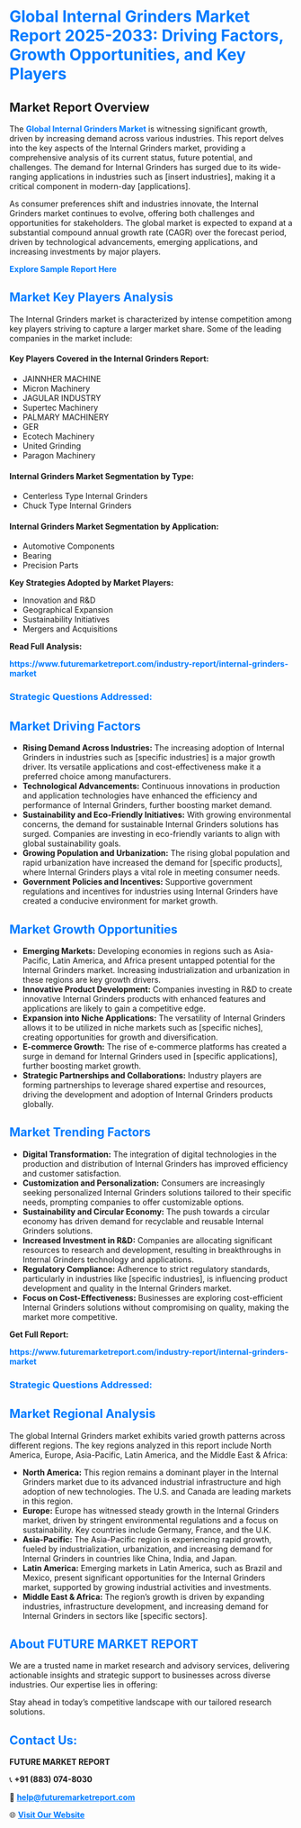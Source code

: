 <h1 style="color: #007BFF;">Global Internal Grinders Market Report 2025-2033: Driving Factors, Growth Opportunities, and Key Players</h1>

<section id="overview">
<h2>Market Report Overview</h2>
<p>The <a href="https://www.futuremarketreport.com/industry-report/internal-grinders-market" style="color: #007BFF; text-decoration: none;"><strong>Global Internal Grinders Market</strong></a> is witnessing significant growth, driven by increasing demand across various industries. This report delves into the key aspects of the Internal Grinders market, providing a comprehensive analysis of its current status, future potential, and challenges. The demand for Internal Grinders has surged due to its wide-ranging applications in industries such as [insert industries], making it a critical component in modern-day [applications].</p>
<p>As consumer preferences shift and industries innovate, the Internal Grinders market continues to evolve, offering both challenges and opportunities for stakeholders. The global market is expected to expand at a substantial compound annual growth rate (CAGR) over the forecast period, driven by technological advancements, emerging applications, and increasing investments by major players.</p>
</section>

<section id="overview">
<p><a href="https://www.futuremarketreport.com/request-sample/reportId=88188" style="color: #007BFF; text-decoration: none;"><strong>Explore Sample Report Here</strong></a></p>
</section>

<section id="key-players">
<h2 style="color: #007BFF;">Market Key Players Analysis</h2>
<p>The Internal Grinders market is characterized by intense competition among key players striving to capture a larger market share. Some of the leading companies in the market include:</p>
<h4>Key Players Covered in the Internal Grinders Report:</h4>
<ul><li>JAINNHER MACHINE</li><li>Micron Machinery</li><li>JAGULAR INDUSTRY</li><li>Supertec Machinery</li><li>PALMARY MACHINERY</li><li>GER</li><li>Ecotech Machinery</li><li>United Grinding</li><li>Paragon Machinery</li></ul>
<h4>Internal Grinders Market Segmentation by Type:</h4>
<ul><li>Centerless Type Internal Grinders</li><li>Chuck Type Internal Grinders</li></ul>

<h4>Internal Grinders Market Segmentation by Application:</h4>
<ul><li>Automotive Components</li><li>Bearing</li><li>Precision Parts</li></ul>
<p><strong>Key Strategies Adopted by Market Players:</strong></p>
<ul>
<li>Innovation and R&D</li>
<li>Geographical Expansion</li>
<li>Sustainability Initiatives</li>
<li>Mergers and Acquisitions</li>
</ul>
</section>

<section>
<p><strong>Read Full Analysis: </strong></p><a href="https://www.futuremarketreport.com/industry-report/internal-grinders-market" style="color: #007BFF; text-decoration: none;"><strong>https://www.futuremarketreport.com/industry-report/internal-grinders-market</strong></a>
<h3 style="color: #007BFF;">Strategic Questions Addressed:</h3>
</section>

<section id="driving-factors">
<h2 style="color: #007BFF;">Market Driving Factors</h2>
<ul>
<li><strong>Rising Demand Across Industries:</strong> The increasing adoption of Internal Grinders in industries such as [specific industries] is a major growth driver. Its versatile applications and cost-effectiveness make it a preferred choice among manufacturers.</li>
<li><strong>Technological Advancements:</strong> Continuous innovations in production and application technologies have enhanced the efficiency and performance of Internal Grinders, further boosting market demand.</li>
<li><strong>Sustainability and Eco-Friendly Initiatives:</strong> With growing environmental concerns, the demand for sustainable Internal Grinders solutions has surged. Companies are investing in eco-friendly variants to align with global sustainability goals.</li>
<li><strong>Growing Population and Urbanization:</strong> The rising global population and rapid urbanization have increased the demand for [specific products], where Internal Grinders plays a vital role in meeting consumer needs.</li>
<li><strong>Government Policies and Incentives:</strong> Supportive government regulations and incentives for industries using Internal Grinders have created a conducive environment for market growth.</li>
</ul>
</section>

<section id="growth-opportunities">
<h2 style="color: #007BFF;">Market Growth Opportunities</h2>
<ul>
<li><strong>Emerging Markets:</strong> Developing economies in regions such as Asia-Pacific, Latin America, and Africa present untapped potential for the Internal Grinders market. Increasing industrialization and urbanization in these regions are key growth drivers.</li>
<li><strong>Innovative Product Development:</strong> Companies investing in R&D to create innovative Internal Grinders products with enhanced features and applications are likely to gain a competitive edge.</li>
<li><strong>Expansion into Niche Applications:</strong> The versatility of Internal Grinders allows it to be utilized in niche markets such as [specific niches], creating opportunities for growth and diversification.</li>
<li><strong>E-commerce Growth:</strong> The rise of e-commerce platforms has created a surge in demand for Internal Grinders used in [specific applications], further boosting market growth.</li>
<li><strong>Strategic Partnerships and Collaborations:</strong> Industry players are forming partnerships to leverage shared expertise and resources, driving the development and adoption of Internal Grinders products globally.</li>
</ul>
</section>

<section id="trending-factors">
<h2 style="color: #007BFF;">Market Trending Factors</h2>
<ul>
<li><strong>Digital Transformation:</strong> The integration of digital technologies in the production and distribution of Internal Grinders has improved efficiency and customer satisfaction.</li>
<li><strong>Customization and Personalization:</strong> Consumers are increasingly seeking personalized Internal Grinders solutions tailored to their specific needs, prompting companies to offer customizable options.</li>
<li><strong>Sustainability and Circular Economy:</strong> The push towards a circular economy has driven demand for recyclable and reusable Internal Grinders solutions.</li>
<li><strong>Increased Investment in R&D:</strong> Companies are allocating significant resources to research and development, resulting in breakthroughs in Internal Grinders technology and applications.</li>
<li><strong>Regulatory Compliance:</strong> Adherence to strict regulatory standards, particularly in industries like [specific industries], is influencing product development and quality in the Internal Grinders market.</li>
<li><strong>Focus on Cost-Effectiveness:</strong> Businesses are exploring cost-efficient Internal Grinders solutions without compromising on quality, making the market more competitive.</li>
</ul>
</section>

<section>
<p><strong>Get Full Report: </strong></p><a href="https://www.futuremarketreport.com/industry-report/internal-grinders-market" style="color: #007BFF; text-decoration: none;"><strong>https://www.futuremarketreport.com/industry-report/internal-grinders-market</strong></a>
<h3 style="color: #007BFF;">Strategic Questions Addressed:</h3>
</section>


<section id="regional-analysis">
<h2 style="color: #007BFF;">Market Regional Analysis</h2>
<p>The global Internal Grinders market exhibits varied growth patterns across different regions. The key regions analyzed in this report include North America, Europe, Asia-Pacific, Latin America, and the Middle East & Africa:</p>
<ul>
<li><strong>North America:</strong> This region remains a dominant player in the Internal Grinders market due to its advanced industrial infrastructure and high adoption of new technologies. The U.S. and Canada are leading markets in this region.</li>
<li><strong>Europe:</strong> Europe has witnessed steady growth in the Internal Grinders market, driven by stringent environmental regulations and a focus on sustainability. Key countries include Germany, France, and the U.K.</li>
<li><strong>Asia-Pacific:</strong> The Asia-Pacific region is experiencing rapid growth, fueled by industrialization, urbanization, and increasing demand for Internal Grinders in countries like China, India, and Japan.</li>
<li><strong>Latin America:</strong> Emerging markets in Latin America, such as Brazil and Mexico, present significant opportunities for the Internal Grinders market, supported by growing industrial activities and investments.</li>
<li><strong>Middle East & Africa:</strong> The region’s growth is driven by expanding industries, infrastructure development, and increasing demand for Internal Grinders in sectors like [specific sectors].</li>
</ul>
</section>

<footer>
<h2 style="color: #007BFF;">About FUTURE MARKET REPORT</h2>
<p>We are a trusted name in market research and advisory services, delivering actionable insights and strategic support to businesses across diverse industries. Our expertise lies in offering:</p>

<p>Stay ahead in today’s competitive landscape with our tailored research solutions.</p>

<h2 style="color: #007BFF;">Contact Us:</h2>
<p><strong>FUTURE MARKET REPORT</strong></p>
<p>📞 <strong>+91 (883) 074-8030</strong></p>
<p>📧 <strong><a href="mailto:help@futuremarketreport.com" style="color: #007BFF;">help@futuremarketreport.com</a></strong></p>
<p>🌐 <strong><a href="https://www.futuremarketreport.com/" style="color: #007BFF;">Visit Our Website</a></strong></p>
</footer>